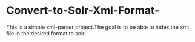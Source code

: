 # Convert-to-Solr-Xml-Format-
This is a simple xml-parser project.The goal is to be able to index the xml file in the desired format to solr.
